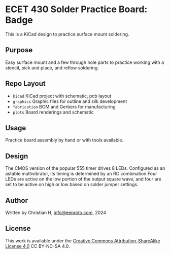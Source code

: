 # ECET 430 Solder Practice Board: Badge

This is a KiCad design to practice surface mount soldering.

## Purpose

Easy surface mount and a few through hole parts to practice working with a stencil, pick and place, and reflow soldering.

## Repo Layout

- `kicad` KiCad project with schematic, pcb layout
- `graphics` Graphic files for outline and silk development
- `fabrication` BOM and Gerbers for manufacturing
- `plots` Board renderings and schematic

## Usage

Practice board assembly by hand or with tools available.

## Design

The CMOS version of the popular 555 timer drives 8 LEDs. Configured as an astable multivibrator, its timing is determined by an RC combination.Four LEDs are active on the low portion of the output square wave, and four are set to be active on high or low based on solder jumper settings.

## Author

Written by Christian H, info@eeproto.com, 2024

## License

This work is available under the [Creative Commons Attribution-ShareAlike License 4.0](https://creativecommons.org/licenses/by-nc-sa/4.0/) CC BY-NC-SA 4.0.
